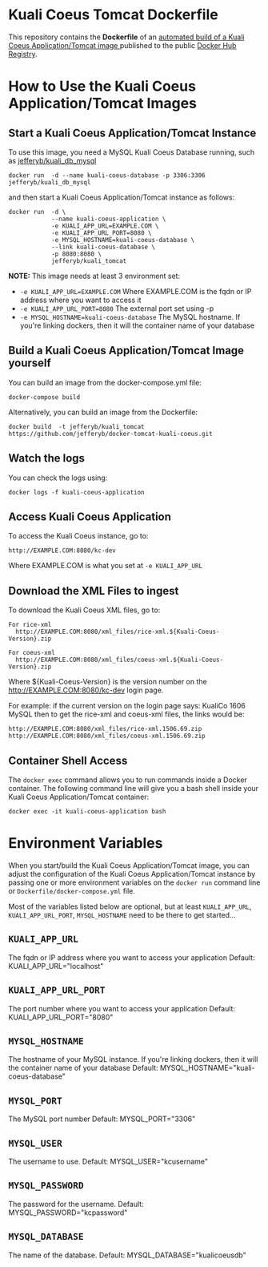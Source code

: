 # Kuali Coeus Tomcat Dockerfile

This repository contains the **Dockerfile** of an [ automated build of a Kuali Coeus Application/Tomcat image ](https://registry.hub.docker.com/u/jefferyb/kuali_tomcat/) published to the public [Docker Hub Registry](https://registry.hub.docker.com/).

# How to Use the Kuali Coeus Application/Tomcat Images

## Start a Kuali Coeus Application/Tomcat Instance

To use this image, you need a MySQL Kuali Coeus Database running, such as [ jefferyb/kuali_db_mysql ](https://registry.hub.docker.com/u/jefferyb/kuali_db_mysql/)

    docker run  -d --name kuali-coeus-database -p 3306:3306 jefferyb/kuali_db_mysql

and then start a Kuali Coeus Application/Tomcat instance as follows:

    docker run  -d \
                --name kuali-coeus-application \
                -e KUALI_APP_URL=EXAMPLE.COM \
                -e KUALI_APP_URL_PORT=8080 \
                -e MYSQL_HOSTNAME=kuali-coeus-database \
                --link kuali-coeus-database \
                -p 8080:8080 \
                jefferyb/kuali_tomcat

**NOTE:** This image needs at least 3 environment set:
  * `-e KUALI_APP_URL=EXAMPLE.COM` Where EXAMPLE.COM is the fqdn or IP address where you want to access it
  * `-e KUALI_APP_URL_PORT=8080` The external port set using -p
  * `-e MYSQL_HOSTNAME=kuali-coeus-database` The MySQL hostname. If you're linking dockers, then it will the container name of your database

## Build a Kuali Coeus Application/Tomcat Image yourself

You can build an image from the docker-compose.yml file:

    docker-compose build

Alternatively, you can build an image from the Dockerfile:

    docker build  -t jefferyb/kuali_tomcat https://github.com/jefferyb/docker-tomcat-kuali-coeus.git

## Watch the logs

You can check the logs using:

    docker logs -f kuali-coeus-application

## Access Kuali Coeus Application

To access the Kuali Coeus instance, go to:

    http://EXAMPLE.COM:8080/kc-dev

Where EXAMPLE.COM is what you set at `-e KUALI_APP_URL`

## Download the XML Files to ingest

To download the Kuali Coeus XML files, go to:

    For rice-xml
      http://EXAMPLE.COM:8080/xml_files/rice-xml.${Kuali-Coeus-Version}.zip

    For coeus-xml
      http://EXAMPLE.COM:8080/xml_files/coeus-xml.${Kuali-Coeus-Version}.zip

Where ${Kuali-Coeus-Version} is the version number on the http://EXAMPLE.COM:8080/kc-dev login page.

For example:
if the current version on the login page says: KualiCo 1606 MySQL
then to get the rice-xml and coeus-xml files, the links would be:

    http://EXAMPLE.COM:8080/xml_files/rice-xml.1506.69.zip
    http://EXAMPLE.COM:8080/xml_files/coeus-xml.1506.69.zip

## Container Shell Access

The `docker exec` command allows you to run commands inside a Docker container. The following command line will give you a bash shell inside your Kuali Coeus Application/Tomcat container:

    docker exec -it kuali-coeus-application bash

# Environment Variables

When you start/build the Kuali Coeus Application/Tomcat image, you can adjust the configuration of the Kuali Coeus Application/Tomcat instance by passing one or more environment variables on the `docker run` command line or `Dockerfile/docker-compose.yml` file.

Most of the variables listed below are optional, but at least `KUALI_APP_URL`, `KUALI_APP_URL_PORT`, `MYSQL_HOSTNAME` need to be there to get started...

## `KUALI_APP_URL`
The fqdn or IP address where you want to access your application
Default: KUALI_APP_URL="localhost"

## `KUALI_APP_URL_PORT`
The port number where you want to access your application
Default: KUALI_APP_URL_PORT="8080"

## `MYSQL_HOSTNAME`
The hostname of your MySQL instance. If you're linking dockers, then it will the container name of your database
Default: MYSQL_HOSTNAME="kuali-coeus-database"

## `MYSQL_PORT`
The MySQL port number
Default: MYSQL_PORT="3306"

## `MYSQL_USER`
The username to use.
Default: MYSQL_USER="kcusername"

## `MYSQL_PASSWORD`
The password for the username.
Default: MYSQL_PASSWORD="kcpassword"

## `MYSQL_DATABASE`
The name of the database.
Default: MYSQL_DATABASE="kualicoeusdb"
